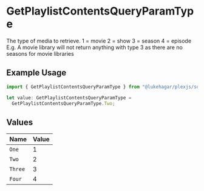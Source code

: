 # GetPlaylistContentsQueryParamType

The type of media to retrieve.
1 = movie
2 = show
3 = season
4 = episode
E.g. A movie library will not return anything with type 3 as there are no seasons for movie libraries


## Example Usage

```typescript
import { GetPlaylistContentsQueryParamType } from "@lukehagar/plexjs/sdk/models/operations";

let value: GetPlaylistContentsQueryParamType =
  GetPlaylistContentsQueryParamType.Two;
```

## Values

| Name    | Value   |
| ------- | ------- |
| `One`   | 1       |
| `Two`   | 2       |
| `Three` | 3       |
| `Four`  | 4       |